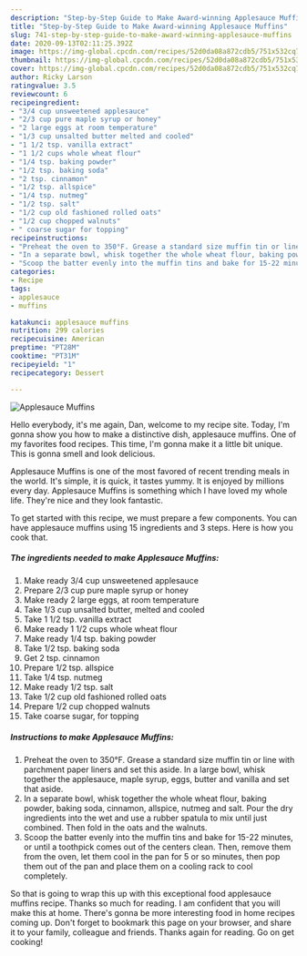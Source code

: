 ```yaml
---
description: "Step-by-Step Guide to Make Award-winning Applesauce Muffins"
title: "Step-by-Step Guide to Make Award-winning Applesauce Muffins"
slug: 741-step-by-step-guide-to-make-award-winning-applesauce-muffins
date: 2020-09-13T02:11:25.392Z
image: https://img-global.cpcdn.com/recipes/52d0da08a872cdb5/751x532cq70/applesauce-muffins-recipe-main-photo.jpg
thumbnail: https://img-global.cpcdn.com/recipes/52d0da08a872cdb5/751x532cq70/applesauce-muffins-recipe-main-photo.jpg
cover: https://img-global.cpcdn.com/recipes/52d0da08a872cdb5/751x532cq70/applesauce-muffins-recipe-main-photo.jpg
author: Ricky Larson
ratingvalue: 3.5
reviewcount: 6
recipeingredient:
- "3/4 cup unsweetened applesauce"
- "2/3 cup pure maple syrup or honey"
- "2 large eggs at room temperature"
- "1/3 cup unsalted butter melted and cooled"
- "1 1/2 tsp. vanilla extract"
- "1 1/2 cups whole wheat flour"
- "1/4 tsp. baking powder"
- "1/2 tsp. baking soda"
- "2 tsp. cinnamon"
- "1/2 tsp. allspice"
- "1/4 tsp. nutmeg"
- "1/2 tsp. salt"
- "1/2 cup old fashioned rolled oats"
- "1/2 cup chopped walnuts"
- " coarse sugar for topping"
recipeinstructions:
- "Preheat the oven to 350°F. Grease a standard size muffin tin or line with parchment paper liners and set this aside. In a large bowl, whisk together the applesauce, maple syrup, eggs, butter and vanilla and set that aside."
- "In a separate bowl, whisk together the whole wheat flour, baking powder, baking soda, cinnamon, allspice, nutmeg and salt. Pour the dry ingredients into the wet and use a rubber spatula to mix until just combined. Then fold in the oats and the walnuts."
- "Scoop the batter evenly into the muffin tins and bake for 15-22 minutes, or until a toothpick comes out of the centers clean. Then, remove them from the oven, let them cool in the pan for 5 or so minutes, then pop them out of the pan and place them on a cooling rack to cool completely."
categories:
- Recipe
tags:
- applesauce
- muffins

katakunci: applesauce muffins 
nutrition: 299 calories
recipecuisine: American
preptime: "PT28M"
cooktime: "PT31M"
recipeyield: "1"
recipecategory: Dessert

---
```



![Applesauce Muffins](https://img-global.cpcdn.com/recipes/52d0da08a872cdb5/751x532cq70/applesauce-muffins-recipe-main-photo.jpg)

Hello everybody, it's me again, Dan, welcome to my recipe site. Today, I'm gonna show you how to make a distinctive dish, applesauce muffins. One of my favorites food recipes. This time, I'm gonna make it a little bit unique. This is gonna smell and look delicious.



Applesauce Muffins is one of the most favored of recent trending meals in the world. It's simple, it is quick, it tastes yummy. It is enjoyed by millions every day. Applesauce Muffins is something which I have loved my whole life. They're nice and they look fantastic.


To get started with this recipe, we must prepare a few components. You can have applesauce muffins using 15 ingredients and 3 steps. Here is how you cook that.

<!--inarticleads1-->

##### The ingredients needed to make Applesauce Muffins:

1. Make ready 3/4 cup unsweetened applesauce
1. Prepare 2/3 cup pure maple syrup or honey
1. Make ready 2 large eggs, at room temperature
1. Take 1/3 cup unsalted butter, melted and cooled
1. Take 1 1/2 tsp. vanilla extract
1. Make ready 1 1/2 cups whole wheat flour
1. Make ready 1/4 tsp. baking powder
1. Take 1/2 tsp. baking soda
1. Get 2 tsp. cinnamon
1. Prepare 1/2 tsp. allspice
1. Take 1/4 tsp. nutmeg
1. Make ready 1/2 tsp. salt
1. Take 1/2 cup old fashioned rolled oats
1. Prepare 1/2 cup chopped walnuts
1. Take  coarse sugar, for topping




<!--inarticleads2-->

##### Instructions to make Applesauce Muffins:

1. Preheat the oven to 350°F. Grease a standard size muffin tin or line with parchment paper liners and set this aside. In a large bowl, whisk together the applesauce, maple syrup, eggs, butter and vanilla and set that aside.
1. In a separate bowl, whisk together the whole wheat flour, baking powder, baking soda, cinnamon, allspice, nutmeg and salt. Pour the dry ingredients into the wet and use a rubber spatula to mix until just combined. Then fold in the oats and the walnuts.
1. Scoop the batter evenly into the muffin tins and bake for 15-22 minutes, or until a toothpick comes out of the centers clean. Then, remove them from the oven, let them cool in the pan for 5 or so minutes, then pop them out of the pan and place them on a cooling rack to cool completely.




So that is going to wrap this up with this exceptional food applesauce muffins recipe. Thanks so much for reading. I am confident that you will make this at home. There's gonna be more interesting food in home recipes coming up. Don't forget to bookmark this page on your browser, and share it to your family, colleague and friends. Thanks again for reading. Go on get cooking!
